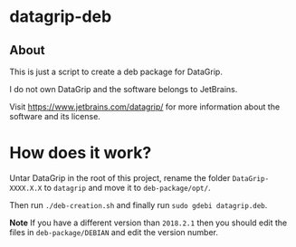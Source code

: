 # datagrip-deb

## About

This is just a script to create a deb package for DataGrip.

I do not own DataGrip and the software belongs to JetBrains.

Visit https://www.jetbrains.com/datagrip/ for more information about the software and its license.

# How does it work?

Untar DataGrip in the root of this project, rename the folder `DataGrip-XXXX.X.X` to `datagrip` and move it to `deb-package/opt/`.

Then run `./deb-creation.sh` and finally run `sudo gdebi datagrip.deb`.

**Note** If you have a different version than `2018.2.1` then you should edit the files in `deb-package/DEBIAN` and edit the version number.
